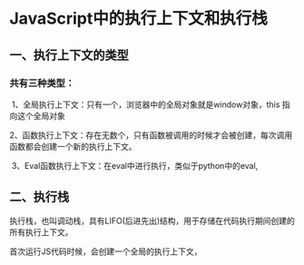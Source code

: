# **JavaScript中的执行上下文和执行栈**

## 一、执行上下文的类型

### 共有三种类型：

​		1、全局执行上下文：只有一个，浏览器中的全局对象就是window对象，this 指向这个全局对象

​		2、函数执行上下文：存在无数个，只有函数被调用的时候才会被创建，每次调用函数都会创建一个新的执行上下文。

​		3、Eval函数执行上下文：在eval中进行执行，类似于python中的eval,

## 二、执行栈

执行栈，也叫调动栈，具有LIFO(后进先出)结构，用于存储在代码执行期间创建的所有执行上下文。

首次运行JS代码时候，会创建一个全局的执行上下文，